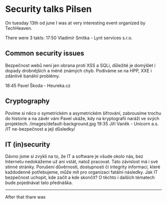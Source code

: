 # Security talks Pilsen

<!--date:2018-06-12-->

On tuesday 13th od june I was at very interesting event organized by TechHeaven.


There were 3 takls:
17:50 Vladimír Smitka - Lynt services s.r.o.

## Common security issues

Bezpečnost webů není jen obrana proti XSS a SQLi, důležité je domýšlet i dopady drobnějších a méně známých chyb. Podíváme se na HPP, XXE i zdánlivě banální problémy.

18:45 Pavel Škoda - Heureka.cz

## Cryptography

Povíme si něco o symetrickém a asymetrickém šifrování, zabrousíme trochu do historie a na závěr vám Pavel ukáže, kdy na kryptografii naráží ve svých projektech.
/images/default-background.jpg
19:35 Jiří Vaněk - Unicorn a.s.
/IT ne-bezpečnost a její důsledky/

## IT (in)security

Dávno jsme si zvykli na to, že IT a software je všude okolo nás, bez Internetu nedokážeme už ani vstát, natož pracovat. Tato závislost má i své stinné stránky. Porušení důvěrnosti, dostupnosti či integrity informací, které každodenně potřebujeme, může mít pro organizaci fatální následky. Jak IT bezpečnost uchopit, kde začít a kde skončit? O těchto i dalších tématech bude pojednávat tato přednáška.

---

After that thare was
